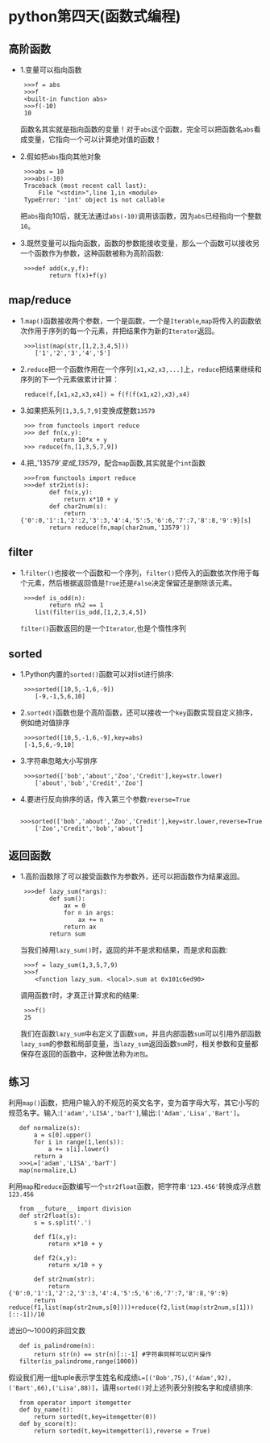 # **python第四天\(函数式编程\)**

## **高阶函数**

* 1.变量可以指向函数
  ```
   >>>f = abs
   >>>f
   <built-in function abs>
   >>>f(-10)
   10

  ```

  函数名其实就是指向函数的变量！对于`abs`这个函数，完全可以把函数名`abs`看成变量，它指向一个可以计算绝对值的函数！
* 2.假如把`abs`指向其他对象
  ```
   >>>abs = 10
   >>>abs(-10)
   Traceback (most recent call last):
       File "<stdin>",line 1,in <module>
   TypeError: 'int' object is not callable

  ```

  把`abs`指向10后，就无法通过`abs(-10)`调用该函数，因为`abs`已经指向一个整数`10`。
* 3.既然变量可以指向函数，函数的参数能接收变量，那么一个函数可以接收另一个函数作为参数，这种函数被称为高阶函数:
  ```
   >>>def add(x,y,f):
          return f(x)+f(y)

  ```


## **map\/reduce**

* 1.`map()`函数接收两个参数，一个是函数，一个是`Iterable`,`map`将传入的函数依次作用于序列的每一个元素，并把结果作为新的`Iterator`返回。
  ```
   >>>list(map(str,[1,2,3,4,5]))
      ['1','2','3','4','5']

  ```

* 2.`reduce`把一个函数作用在一个序列`[x1,x2,x3,...]`上，`reduce`把结果继续和序列的下一个元素做累计计算：
  ```
   reduce(f,[x1,x2,x3,x4]) = f(f(f(x1,x2),x3),x4)

  ```

* 3.如果把系列`[1,3,5,7,9]`变换成整数`13579`
  ```
   >>> from functools import reduce
   >>> def fn(x,y):
           return 10*x + y
   >>> reduce(fn,[1,3,5,7,9])

  ```

* 4.把_'13579'_变成_13579_，配合`map`函数,其实就是个`int`函数
  ```
   >>>from functools import reduce
   >>>def str2int(s):
          def fn(x,y):
              return x*10 + y
          def char2num(s):
              return {'0':0,'1':1,'2':2,'3':3,'4':4,'5':5,'6':6,'7':7,'8':8,'9':9}[s]
          return reduce(fn,map(char2num,'13579'))

  ```


## **filter**

* 1.`filter()`也接收一个函数和一个序列，`filter()`把传入的函数依次作用于每个元素，然后根据返回值是`True`还是`False`决定保留还是删除该元素。
  ```
   >>>def is_odd(n):
          return n%2 == 1
      list(filter(is_odd,[1,2,3,4,5])

  ```

  `filter()`函数返回的是一个`Iterator`,也是个惰性序列

## **sorted**

* 1.Python内置的`sorted()`函数可以对list进行排序:
  ```
   >>>sorted([10,5,-1,6,-9])
      [-9,-1,5,6,10]

  ```

* 2.`sorted()`函数也是个高阶函数，还可以接收一个`key`函数实现自定义排序，例如绝对值排序
  ```
   >>>sorted([10,5,-1,6,-9],key=abs)
   [-1,5,6,-9,10]

  ```

* 3.字符串忽略大小写排序
  ```
   >>>sorted(['bob','about','Zoo','Credit'],key=str.lower)
      ['about','bob','Credit','Zoo']

  ```

* 4.要进行反向排序的话，传入第三个参数`reverse=True`
  ```
   >>>sorted(['bob','about','Zoo','Credit'],key=str.lower,reverse=True)
      ['Zoo','Credit','bob','about']

  ```


## **返回函数**

* 1.高阶函数除了可以接受函数作为参数外，还可以把函数作为结果返回。
  ```
   >>>def lazy_sum(*args):
          def sum():
              ax = 0
              for n in args:
                  ax += n
              return ax
          return sum

  ```

  当我们掉用`lazy_sum()`时，返回的并不是求和结果，而是求和函数:
  ```
   >>>f = lazy_sum(1,3,5,7,9)
   >>>f
      <function lazy_sum. <local>.sum at 0x101c6ed90>

  ```

  调用函数`f`时，才真正计算求和的结果:
  ```
   >>>f()
   25

  ```

  我们在函数`lazy_sum`中右定义了函数`sum`，并且内部函数`sum`可以引用外部函数`lazy_sum`的参数和局部变量，当`lazy_sum`返回函数`sum`时，相关参数和变量都保存在返回的函数中，这种做法称为`闭包`。

## **练习**

利用`map()`函数，把用户输入的不规范的英文名字，变为首字母大写，其它小写的规范名字。输入:`['adam','LISA','barT']`,输出:`['Adam','Lisa','Bart']`。

```
   def normalize(s):
       a = s[0].upper()
       for i in range(1,len(s)):
           a += s[i].lower()
       return a
   >>>L=['adam','LISA','barT']
   map(normalize,L)

```

利用`map`和`reduce`函数编写一个`str2float`函数，把字符串`'123.456'`转换成浮点数`123.456`

```
   from __future__ import division
   def str2float(s):
       s = s.split('.')

       def f1(x,y):
           return x*10 + y

       def f2(x,y):
           return x/10 + y

       def str2num(str):
           return {'0':0,'1':1,'2':2,'3':3,'4':4,'5':5,'6':6,'7':7,'8':8,'9':9}
       return reduce(f1,list(map(str2num,s[0])))+reduce(f2,list(map(str2num,s[1]))[::-1])/10

```

滤出0～1000的非回文数

```
   def is_palindrome(n):
       return str(n) == str(n)[::-1] #字符串同样可以切片操作
   filter(is_palindrome,range(1000))

```

假设我们用一组tuple表示学生姓名和成绩`L=[('Bob',75),('Adam',92),('Bart',66),('Lisa',88)]`，请用`sorted()`对上述列表分别按名字和成绩排序:

```
   from operator import itemgetter
   def by_name(t):
       return sorted(t,key=itemgetter(0))
   def by_score(t):
       return sorted(t,key=itemgetter(1),reverse = True)
```

